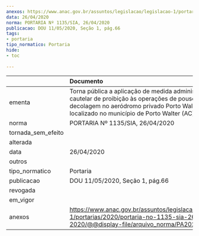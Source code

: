 ```yaml
---
anexos: https://www.anac.gov.br/assuntos/legislacao/legislacao-1/portarias/2020/portaria-no-1135-sia-26-04-2020/@@display-file/arquivo_norma/PA2020-1135.pdf
data: 26/04/2020
norma: PORTARIA Nº 1135/SIA, 26/04/2020
publicacao: DOU 11/05/2020, Seção 1, pág.66
tags:
- portaria
tipo_normatico: Portaria
hide: 
- toc 
 
---
```


|                    | Documento                                                                                                                                                                                   |
|:-------------------|:--------------------------------------------------------------------------------------------------------------------------------------------------------------------------------------------|
| ementa             | Torna pública a aplicação de medida administrativa cautelar de proibição às operações de pouso e decolagem no aeródromo privado Porto Walter, localizado no município de Porto Walter (AC). |
| norma              | PORTARIA Nº 1135/SIA, 26/04/2020                                                                                                                                                            |
| tornada_sem_efeito |                                                                                                                                                                                             |
| alterada           |                                                                                                                                                                                             |
| data               | 26/04/2020                                                                                                                                                                                  |
| outros             |                                                                                                                                                                                             |
| tipo_normatico     | Portaria                                                                                                                                                                                    |
| publicacao         | DOU 11/05/2020, Seção 1, pág.66                                                                                                                                                             |
| revogada           |                                                                                                                                                                                             |
| em_vigor           |                                                                                                                                                                                             |
| anexos             | https://www.anac.gov.br/assuntos/legislacao/legislacao-1/portarias/2020/portaria-no-1135-sia-26-04-2020/@@display-file/arquivo_norma/PA2020-1135.pdf                                        |
